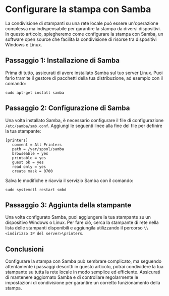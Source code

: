 # Configurare la stampa con Samba

La condivisione di stampanti su una rete locale può essere un'operazione complessa ma indispensabile per garantire la stampa da diversi dispositivi. In questo articolo, spiegheremo come configurare la stampa con Samba, un software open source che facilita la condivisione di risorse tra dispositivi Windows e Linux.

## Passaggio 1: Installazione di Samba

Prima di tutto, assicurati di avere installato Samba sul tuo server Linux. Puoi farlo tramite il gestore di pacchetti della tua distribuzione, ad esempio con il comando:

```
sudo apt-get install samba
```

## Passaggio 2: Configurazione di Samba

Una volta installato Samba, è necessario configurare il file di configurazione `/etc/samba/smb.conf`. Aggiungi le seguenti linee alla fine del file per definire la tua stampante:

```
[printers]
   comment = All Printers
   path = /var/spool/samba
   browseable = yes
   printable = yes
   guest ok = yes
   read only = yes
   create mask = 0700
```

Salva le modifiche e riavvia il servizio Samba con il comando:

```
sudo systemctl restart smbd
```

## Passaggio 3: Aggiunta della stampante

Una volta configurato Samba, puoi aggiungere la tua stampante su un dispositivo Windows o Linux. Per fare ciò, cerca la stampante di rete nella lista delle stampanti disponibili e aggiungila utilizzando il percorso `\\<indirizzo IP del server>\printers`.

## Conclusioni

Configurare la stampa con Samba può sembrare complicato, ma seguendo attentamente i passaggi descritti in questo articolo, potrai condividere la tua stampante su tutta la rete locale in modo semplice ed efficiente. Assicurati di mantenere aggiornato Samba e di controllare regolarmente le impostazioni di condivisione per garantire un corretto funzionamento della stampa.